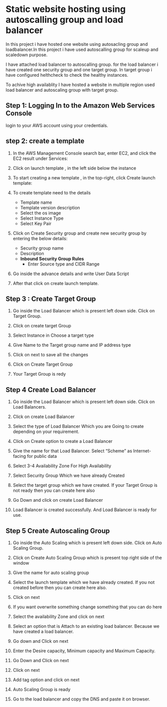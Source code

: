 # Static website hosting using autoscalling group and load balancer

In this project i have hosted one website using autosacling group and loadbalancer.In this project i have used autoscalling group for scaleup and scaledown purpose.

I have attached load balancer to autoscalling group. for the load balancer i have created one security group and one target group. In target group i have configured helthcheck to check the healthy instances. 

To achive high availablity I have hosted a website in multiple region used load balancer and autoscaling group with target group.

## Step 1: Logging In to the Amazon Web Services Console
login to your AWS account using your credentials.

## step 2: create a template 
1. In the AWS Management Console search bar, enter EC2, and click the EC2 result under Services:

2. Click on launch template , in the left side below the instance

3. To start creating a new template , in the top-right, click Create launch template:

4. To create template need to the details
   * Template name
   * Template version description
   * Select the os image
   * Select Instance Type
   * Select Key Pair
5. Click on Create Security group and create new security group by entering the below details:
    - Security group name
    - Description
    - **Inbound Security Group Rules**
        - Enter Source type and CIDR Range 
6. Go inside the advance details and write User Data Script
7. After that click on create launch template.
## Step 3 : Create Target Group
1. Go inside the Load Balancer which is present left down side. Click on Target Group.

2. Click on create target Group

3. Select Instance in Choose a target type 

4. Give Name to the Target group name and IP address type

5. Click on next to save all the changes

6. Click on Create Target Group

7. Your Target Group is redy

## Step 4 Create Load Balancer
1. Go inside the Load Balancer which is present left down side. Click on Load Balancers.

2. Click on create Load Balancer

3. Select the type of Load Balancer Which you are Going to create depending on your requirement.

4. Click on Create option to create a Load Balancer 

5. Give the name for that Load Balancer. Select “Scheme” as Internet-facing for public data  

6. Select 3-4 Availability Zone For High Availability

7. Select Security Group Which we have already Created

8. Select the target group which we have created. If your Target Group is not ready then you can create here also 

9. Go Down and click on create Load Balancer

10. Load Balancer is created successfully. And Load Balancer is ready for use.

## Step 5 Create Autoscaling Group
1. Go inside the Auto Scaling  which is present left down side. Click on Auto Scaling Group.

2. Click on Create Auto Scaling Group which is present top right side of the window

3. Give the  name for auto scaling group

4. Select the launch template which we have already created. If you not created before then you can create here also.

5. Click on next

6. If you want overwrite something change something that you can do here

7. Select the availability Zone and click on next

8. Select an option that is Attach to an existing load balancer. Because we have created a load balancer. 

9. Go down and Click on next 

10. Enter the Desire capacity, Minimum capacity and Maximum Capacity.

11. Go Down and Click on next

12. Click on next

13. Add tag option and click on next

14. Auto Scaling Group is ready

15. Go to the load balancer and copy the DNS and paste it on browser.
